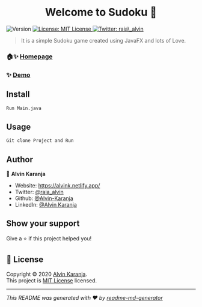 <h1 align="center">Welcome to Sudoku 👋</h1>
<p>
  <img alt="Version" src="https://img.shields.io/badge/version-1.0-blue.svg?cacheSeconds=2592000" />
  <a href="https://github.com/Alvin-Karanja/Sudoku/blob/master/LICENSE.md" target="_blank">
    <img alt="License: MIT License" src="https://img.shields.io/badge/License-MIT License-yellow.svg" />
  </a>
  <a href="https://twitter.com/raia\_alvin" target="_blank">
    <img alt="Twitter: raia\_alvin" src="https://img.shields.io/twitter/follow/raia_alvin.svg?style=social" />
  </a>
</p>

> It is a simple Sudoku game created using JavaFX and lots of Love.

### 🏠✨ [Homepage](https://github.com/Alvin-Karanja/Sudoku)

### ✨ [Demo](https://github.com/Alvin-Karanja/Sudoku)

## Install

```sh
Run Main.java
```

## Usage

```sh
Git clone Project and Run
```

## Author

👤 **Alvin Karanja**

* Website: https://alvink.netlify.app/
* Twitter: [@raia_alvin](https://twitter.com/raia_alvin)
* Github: [@Alvin-Karanja](https://github.com/Alvin-Karanja)
* LinkedIn: [@Alvin Karanja](https://www.linkedin.com/in/alvin-karanja-5313ab19b/)

## Show your support

Give a ⭐️ if this project helped you!

## 📝 License

Copyright © 2020 [Alvin Karanja](https://github.com/Alvin-Karanja).<br />
This project is [MIT License](https://github.com/Alvin-Karanja/Sudoku/blob/master/LICENSE.md) licensed.

***
_This README was generated with ❤️ by [readme-md-generator](https://github.com/kefranabg/readme-md-generator)_
